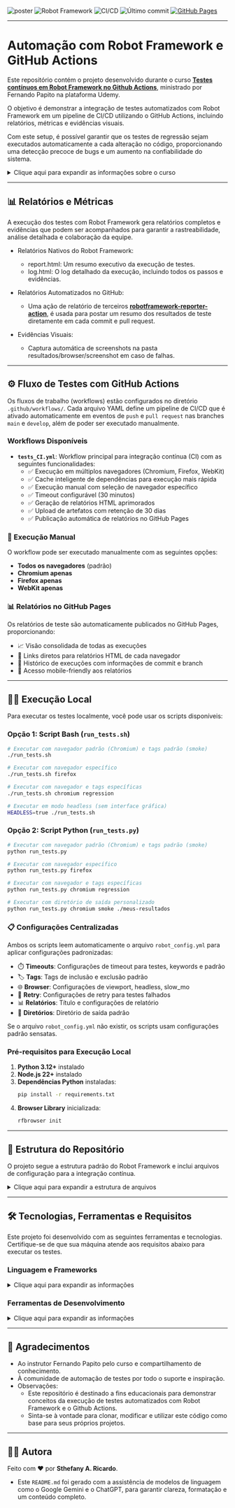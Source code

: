 ![poster](./.github/poster.png)
![Robot Framework](https://img.shields.io/badge/Robot_Framework-Testing-04C38E?logo=robotframework) ![CI/CD](https://img.shields.io/github/actions/workflow/status/sthefanyricardo/robot-actions/tests_CI.yml?label=CI/CD&logo=github) ![Último commit](https://img.shields.io/github/last-commit/sthefanyricardo/robot-actions?label=Último%20commit&style=flat&logo=git) [![GitHub Pages](https://img.shields.io/badge/GitHub-Pages-flatlogo=github)](https://sthefanyricardo.github.io/robot-actions/)


---

# Automação com Robot Framework e GitHub Actions

Este repositório contém o projeto desenvolvido durante o curso [**Testes contínuos em Robot Framework no Github Actions**](https://www.udemy.com/course/testes-continuos-em-robot-framework-no-github-actions/), ministrado por Fernando Papito na plataforma Udemy.

O objetivo é demonstrar a integração de testes automatizados com Robot Framework em um pipeline de CI/CD utilizando o GitHub Actions, incluindo relatórios, métricas e evidências visuais.

Com este setup, é possível garantir que os testes de regressão sejam executados automaticamente a cada alteração no código, proporcionando uma detecção precoce de bugs e um aumento na confiabilidade do sistema.

<details>
<summary> Clique aqui para expandir as informações sobre o curso </summary>
  
  ## 🎯 Objetivo

  O principal objetivo deste projeto é construir um fluxo de trabalho (workflow) de testes contínuos que:
  - 🔄 Automatize a execução dos testes de regressão do Robot Framework.
  - ⚙️ Utilize o GitHub Actions para orquestrar o pipeline de testes.
  - 📊 Gere relatórios, screenshots e métricas para evidenciar a execução dos testes.

  ## 📑 Conteúdo do Curso
  
  Durante este treinamento, você aprenderá a construir e otimizar um fluxo de trabalho de testes contínuos no GitHub Actions, criando um histórico robusto de testes de regressão, acompanhado de relatórios detalhados e evidências visuais essenciais.
  
  O curso aborda os seguintes conceitos:
  - Boas práticas de Testes Contínuos.
  - Habilidades de DevOps.
  - Boas práticas para a implementação de testes automatizados com Robot Framework.
  - Como executar testes de regressão no GitHub Actions.

</details>

---

## 📊 Relatórios e Métricas

A execução dos testes com Robot Framework gera relatórios completos e evidências que podem ser acompanhados para garantir a rastreabilidade, análise detalhada e colaboração da equipe.

- Relatórios Nativos do Robot Framework:
  - report.html: Um resumo executivo da execução de testes.
  - log.html: O log detalhado da execução, incluindo todos os passos e evidências.

- Relatórios Automatizados no GitHub:
  - Uma ação de relatório de terceiros [**robotframework-reporter-action**](https://github.com/joonvena/robotframework-reporter-action), é usada para postar um resumo dos resultados de teste diretamente em cada commit e pull request.

- Evidências Visuais:
  - Captura automática de screenshots na pasta resultados/browser/screenshot em caso de falhas.
  
---

## ⚙️ Fluxo de Testes com GitHub Actions

Os fluxos de trabalho (workflows) estão configurados no diretório ```.github/workflows/```. Cada arquivo YAML define um pipeline de CI/CD que é ativado automaticamente em eventos de ```push``` e ```pull request``` nas branches ```main``` e ```develop```, além de poder ser executado manualmente.

### Workflows Disponíveis

- **`tests_CI.yml`**: Workflow principal para integração contínua (CI) com as seguintes funcionalidades:
  - ✅ Execução em múltiplos navegadores (Chromium, Firefox, WebKit)
  - ✅ Cache inteligente de dependências para execução mais rápida
  - ✅ Execução manual com seleção de navegador específico
  - ✅ Timeout configurável (30 minutos)
  - ✅ Geração de relatórios HTML aprimorados
  - ✅ Upload de artefatos com retenção de 30 dias
  - ✅ Publicação automática de relatórios no GitHub Pages

### 🚀 Execução Manual

O workflow pode ser executado manualmente com as seguintes opções:
- **Todos os navegadores** (padrão)
- **Chromium apenas**
- **Firefox apenas** 
- **WebKit apenas**

### 📊 Relatórios no GitHub Pages

Os relatórios de teste são automaticamente publicados no GitHub Pages, proporcionando:
- 📈 Visão consolidada de todas as execuções
- 🔗 Links diretos para relatórios HTML de cada navegador
- 📅 Histórico de execuções com informações de commit e branch
- 📱 Acesso mobile-friendly aos relatórios

---

## 🏃‍♂️ Execução Local

Para executar os testes localmente, você pode usar os scripts disponíveis:

### **Opção 1: Script Bash (`run_tests.sh`)**
```bash
# Executar com navegador padrão (Chromium) e tags padrão (smoke)
./run_tests.sh

# Executar com navegador específico
./run_tests.sh firefox

# Executar com navegador e tags específicas
./run_tests.sh chromium regression

# Executar em modo headless (sem interface gráfica)
HEADLESS=true ./run_tests.sh
```

### **Opção 2: Script Python (`run_tests.py`)**
```bash
# Executar com navegador padrão (Chromium) e tags padrão (smoke)
python run_tests.py

# Executar com navegador específico
python run_tests.py firefox

# Executar com navegador e tags específicas
python run_tests.py chromium regression

# Executar com diretório de saída personalizado
python run_tests.py chromium smoke ./meus-resultados
```

### **📋 Configurações Centralizadas**

Ambos os scripts leem automaticamente o arquivo `robot_config.yml` para aplicar configurações padronizadas:

- ⏱️ **Timeouts**: Configurações de timeout para testes, keywords e padrão
- 🏷️ **Tags**: Tags de inclusão e exclusão padrão
- 🌐 **Browser**: Configurações de viewport, headless, slow_mo
- 🔄 **Retry**: Configurações de retry para testes falhados
- 📊 **Relatórios**: Título e configurações de relatório
- 📁 **Diretórios**: Diretório de saída padrão

Se o arquivo `robot_config.yml` não existir, os scripts usam configurações padrão sensatas.

### Pré-requisitos para Execução Local

1. **Python 3.12+** instalado
2. **Node.js 22+** instalado
3. **Dependências Python** instaladas:
   ```bash
   pip install -r requirements.txt
   ```
4. **Browser Library** inicializada:
   ```bash
   rfbrowser init
   ```

---

## 📁 Estrutura do Repositório

O projeto segue a estrutura padrão do Robot Framework e inclui arquivos de configuração para a integração contínua.

<details>
<summary>Clique aqui para expandir a estrutura de arquivos</summary>

  ```text
    📦 robot-actions/
    ┣ 📂 .github/
    ┃ └── workflows/
    ┃     └── 📜 tests_CI.yml       # Workflow principal para execução de testes e GitHub Pages
    ┣ 📂 resources/
    ┃ ├── 📜 actions.resource       # Palavras-chave de ações e interações
    ┃ └── 📜 base.resource          # Palavras-chave de configuração e utilidades
    ┣ 📂 resultados/
    ┃ ├── 📂 browser/screenshot     # Screenshots de falhas
    ┃ ├── 📜 log.html               # Log detalhado da execução
    ┃ ├── 📜 output.xml             # Saída em XML para relatórios
    ┃ └── 📜 report.html            # Resumo da execução
    ┣ 📂 tests/
    ┃ └── 📜 login.robot            # Arquivos de casos de teste
    ┣ 📜 .gitignore                 # Arquivos e pastas a serem ignorados pelo Git
    ┣ 📜 README.md                  # Documentação principal do repositório
    ┣ 📜 requirements.txt           # Dependências do Python
    ┣ 📜 robot_config.yml           # Configurações centralizadas do Robot Framework
    ┣ 📜 run_tests.sh               # Script Bash para execução local dos testes
    ┣ 📜 run_tests.py               # Script Python para execução local dos testes
    ┗ 📜 config_parser.py           # Parser para configurações YAML
  ```

</details>

---

## 🛠️ Tecnologias, Ferramentas e Requisitos
Este projeto foi desenvolvido com as seguintes ferramentas e tecnologias. Certifique-se de que sua máquina atende aos requisitos abaixo para executar os testes.

### Linguagem e Frameworks

<details>
<summary>Clique aqui para expandir as informações</summary>

  - [**Python**](https://www.python.org/downloads/) → Linguagem de programação utilizada como base para o Robot Framework.
  - [**Robot Framework**](https://robotframework.org/) → Framework de automação de testes e RPA.
  - [**Node.js**](https://nodejs.org/en/download/) → Dependência necessária para utilização da biblioteca [**Browser Library (Playwright)**](https://robotframework-browser.org/).
  - [**Browser Library (Playwright)**](https://marketsquare.github.io/robotframework-browser/Browser.html) → Biblioteca para automação de testes web.
  - [**GitHub Actions**](https://github.com/features/actions?locale=pt-BR) → Plataforma de CI/CD para automatizar fluxos de trabalho.

</details>

### Ferramentas de Desenvolvimento

<details>
<summary>Clique aqui para expandir as informações</summary>

  - [**Visual Studio Code**](https://code.visualstudio.com/download) → IDE utilizada para desenvolvimento e manutenção dos testes.
  - [**Git**](https://git-scm.com/downloads) → Controle de versão.
  - [**GitHub**](https://github.com/) → Repositório remoto para versionamento e compartilhamento do código.
  - [**Windows Terminal**](https://apps.microsoft.com/detail/9n0dx20hk701?hl=pt-BR&gl=BR) e **Prompt de Comando** → São as ferramentas de linha de comando (CLI) padrão no Windows.

</details>

---

## 📌 Agradecimentos

- Ao instrutor Fernando Papito pelo curso e compartilhamento de conhecimento.
- À comunidade de automação de testes por todo o suporte e inspiração.
- Observações:
  - Este repositório é destinado a fins educacionais para demonstrar conceitos da execução de testes automatizados com Robot Framework e o Github Actions.
  - Sinta-se à vontade para clonar, modificar e utilizar este código como base para seus próprios projetos.  

--- 

## 🙋‍♀️ Autora

Feito com ❤️ por **Sthefany A. Ricardo**.

- Este `README.md` foi gerado com a assistência de modelos de linguagem como o Google Gemini e o ChatGPT, para garantir clareza, formatação e um conteúdo completo.
